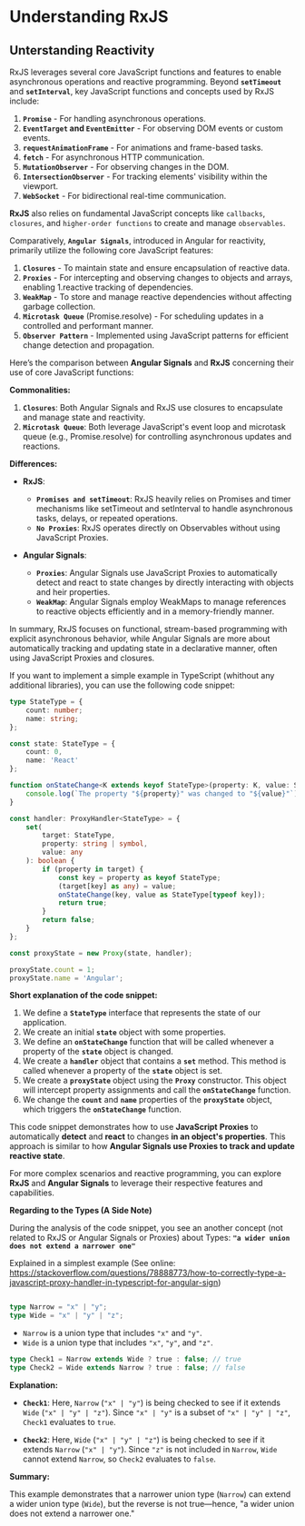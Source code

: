 # Understanding RxJS

## Unterstanding Reactivity

RxJS leverages several core JavaScript functions and features to enable asynchronous operations and reactive programming. Beyond **`setTimeout`** and **`setInterval`**, key JavaScript functions and concepts used by RxJS include:

1. **`Promise`** - For handling asynchronous operations.
2. **`EventTarget` and `EventEmitter`** - For observing DOM events or custom events.
3. **`requestAnimationFrame`** - For animations and frame-based tasks.
4. **`fetch`** - For asynchronous HTTP communication.
5. **`MutationObserver`** - For observing changes in the DOM.
6. **`IntersectionObserver`** - For tracking elements' visibility within the viewport.
7. **`WebSocket`** - For bidirectional real-time communication.

**RxJS** also relies on fundamental JavaScript concepts like `callbacks`, `closures`,
and `higher-order functions` to create and manage `observables`.

Comparatively, **`Angular Signals`**, introduced in Angular for reactivity, primarily utilize the following core JavaScript features:

1. **`Closures`** - To maintain state and ensure encapsulation of reactive data.
1. **`Proxies`** - For intercepting and observing changes to objects and arrays, enabling 1.reactive tracking of dependencies.
1. **`WeakMap`** - To store and manage reactive dependencies without affecting garbage collection.
1. **`Microtask Queue`** (Promise.resolve) - For scheduling updates in a controlled and performant manner.
1. **`Observer Pattern`** - Implemented using JavaScript patterns for efficient change detection and propagation.

Here’s the comparison between **Angular Signals** and **RxJS** concerning their use of
core JavaScript functions:

**Commonalities:**

1. **`Closures`**: Both Angular Signals and RxJS use closures to encapsulate
and manage state and reactivity.
1. **`Microtask Queue`**: Both leverage JavaScript's event loop and microtask queue (e.g., Promise.resolve) for controlling
asynchronous updates and reactions.

**Differences:**

- **RxJS**:
  - **`Promises and setTimeout`**: RxJS heavily relies on Promises and
  timer mechanisms like setTimeout and setInterval to handle asynchronous tasks,
  delays, or repeated operations.
  - **`No Proxies`**: RxJS operates directly on Observables without using
  JavaScript Proxies.

- **Angular Signals**:
  - **`Proxies`**: Angular Signals use JavaScript Proxies to automatically
  detect and react to state changes by directly interacting with objects and
  heir properties.
  - **`WeakMap`**: Angular Signals employ WeakMaps to manage references to
  reactive objects efficiently and in a memory-friendly manner.

In summary, RxJS focuses on functional, stream-based programming with explicit asynchronous behavior, while Angular Signals are more about automatically tracking and updating state in a declarative manner, often using JavaScript Proxies and closures.

If you want to implement a simple example in TypeScript (whithout any additional libraries), you can use the following code snippet:

```ts
type StateType = {
    count: number;
    name: string;
};

const state: StateType = {
    count: 0,
    name: 'React'
};

function onStateChange<K extends keyof StateType>(property: K, value: StateType[K]): void {
    console.log(`The property "${property}" was changed to "${value}"`);
}

const handler: ProxyHandler<StateType> = {
    set(
        target: StateType,
        property: string | symbol,
        value: any
    ): boolean {
        if (property in target) {
            const key = property as keyof StateType;
            (target[key] as any) = value;
            onStateChange(key, value as StateType[typeof key]);
            return true;
        }
        return false;
    }
};

const proxyState = new Proxy(state, handler);

proxyState.count = 1;
proxyState.name = 'Angular';
```

**Short explanation of the code snippet:**

1. We define a **`StateType`** interface that represents the state of our application.
2. We create an initial **`state`** object with some properties.
3. We define an **`onStateChange`** function that will be called whenever a property
of the **`state`** object is changed.
4. We create a **`handler`** object that contains a **`set`** method.
This method is called whenever a property of the **`state`** object is set.
5. We create a **`proxyState`** object using the **`Proxy`** constructor.
This object will intercept property assignments and call the **`onStateChange`** function.
6. We change the **`count`** and **`name`** properties of the **`proxyState`** object,
which triggers the **`onStateChange`** function.

This code snippet demonstrates how to use **JavaScript** **Proxies** to automatically **detect**
and **react** to changes **in an object's properties**. This approach is similar to
how **Angular Signals use Proxies to track and update reactive state**.

For more complex scenarios and reactive programming, you can explore
**RxJS** and **Angular Signals** to leverage their respective features and capabilities.

**Regarding to the Types (A Side Note)**

During the analysis of the code snippet, you see an another concept (not related to RxJS or Angular
Signals or Proxies) about Types: **`"a wider union does not extend a narrower one"`**

Explained in a simplest example (See online: <https://stackoverflow.com/questions/78888773/how-to-correctly-type-a-javascript-proxy-handler-in-typescript-for-angular-sign>)

```ts

type Narrow = "x" | "y";
type Wide = "x" | "y" | "z";
```

- `Narrow` is a union type that includes `"x"` and `"y"`.
- `Wide` is a union type that includes `"x"`, `"y"`, and `"z"`.

```ts
type Check1 = Narrow extends Wide ? true : false; // true
type Check2 = Wide extends Narrow ? true : false; // false
```

**Explanation:**

- **`Check1`**: Here, `Narrow` (`"x" | "y"`) is being checked to see if it extends `Wide` (`"x" | "y" | "z"`). Since `"x" | "y"` is a subset of `"x" | "y" | "z"`, `Check1` evaluates to `true`.

- **`Check2`**: Here, `Wide` (`"x" | "y" | "z"`) is being checked to see if it extends `Narrow` (`"x" | "y"`). Since `"z"` is not included in `Narrow`, `Wide` cannot extend `Narrow`, so `Check2` evaluates to `false`.

**Summary:**

This example demonstrates that a narrower union type (`Narrow`) can extend a wider union type (`Wide`), but the reverse is not true—hence, "a wider union does not extend a narrower one."
